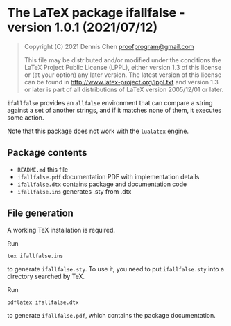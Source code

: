 # The LaTeX package ifallfalse - version 1.0.1 (2021/07/12)

> Copyright (C) 2021 Dennis Chen <proofprogram@gmail.com>
>
> This file may be distributed and/or modified under
> the conditions the LaTeX Project Public License (LPPL),
> either version 1.3 of this license or (at your option)
> any later version. The latest version of this license
> can be found in
> http://www.latex-project.org/lppl.txt
> and version 1.3 or later is part of all distributions of LaTeX
> version 2005/12/01 or later.

`ifallfalse` provides an `allfalse` environment that can compare a string against a set of another strings, and if it matches none of them, it executes some action.

Note that this package does not work with the `lualatex` engine.

## Package contents

- `README.md` this file
- `ifallfalse.pdf` documentation PDF with implementation details
- `ifallfalse.dtx` contains package and documentation code
- `ifallfalse.ins` generates .sty from .dtx

## File generation

A working TeX installation is required.

Run

    tex ifallfalse.ins

to generate `ifallfalse.sty`. To use it, you need to put `ifallfalse.sty` into a directory searched by TeX.

Run

    pdflatex ifallfalse.dtx

to generate `ifallfalse.pdf`, which contains the package documentation.
